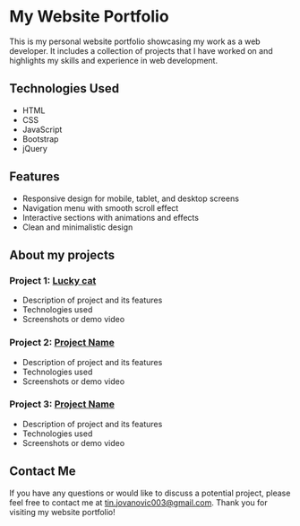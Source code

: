 # My Website Portfolio

This is my personal website portfolio showcasing my work as a web developer. It includes a collection of projects that I have worked on and highlights my skills and experience in web development.

## Technologies Used

- HTML
- CSS
- JavaScript
- Bootstrap
- jQuery

## Features

- Responsive design for mobile, tablet, and desktop screens
- Navigation menu with smooth scroll effect
- Interactive sections with animations and effects
- Clean and minimalistic design

## About my projects

### Project 1: [Lucky cat](project-link)

- Description of project and its features
- Technologies used
- Screenshots or demo video

### Project 2: [Project Name](project-link)

- Description of project and its features
- Technologies used
- Screenshots or demo video

### Project 3: [Project Name](project-link)

- Description of project and its features
- Technologies used
- Screenshots or demo video

## Contact Me

If you have any questions or would like to discuss a potential project, please feel free to contact me at tin.jovanovic003@gmail.com. Thank you for visiting my website portfolio!
